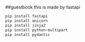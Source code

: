 ##guestbook
this is made by fastapi
```bash
pip install fastapi
pip install unicorn
pip install jinja2
pip install python-multipart
pip install pydantic
```
